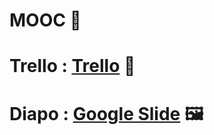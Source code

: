 # MOOC 🤖
# Trello : [Trello](https://trello.com/invite/b/eW9jFuhe/ATTI2e9c777528e129109c10599975f9a6ac41B16392/mooc) 📌
# Diapo : [Google Slide](https://docs.google.com/presentation/d/1PslAjgtE92TWr3smxMwBJJdCvGfuKVQyw3wzktf6YbA/edit?usp=sharing) 🖼️
